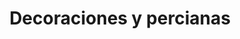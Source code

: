 ---
title: "Decoraciones y percianas"
url: /toluca/decoraciones-y-percianas/
shop: decoración interior
---